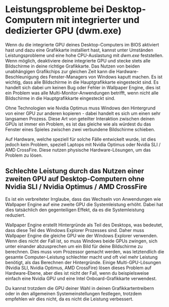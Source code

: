 # Leistungsprobleme bei Desktop-Computern mit integrierter und dedizierter GPU (dwm.exe)

Wenn du die integrierte GPU deines Desktop-Computers im BIOS aktiviert hast und dazu eine Grafikkarte installiert hast, kannst unter Umständen Leistungsprobleme und eine hohe CPU-Auslastung mit *dwm.exe* feststellen. Wenn möglich, deaktiviere deine integrierte GPU und stecke stets alle Bildschirme in deine richtige Grafikkarte. Das Nutzen von beiden unabhängigen Grafikchips zur gleichen Zeit kann die Hardware-Beschleunigung des Fenster-Managers von Windows kaputt machen. Es ist wichtig, dass alle Bildschirme in die Hauptgrafikkarte eingesteckt sind. Es handelt sich dabei um keinen Bug oder Fehler in Wallpaper Engine, dies ist ein Problem was alle Multi-Monitor-Anwendungen betrifft, wenn nicht alle Bildschirme in die Hauptgrafikkarte eingesteckt sind.

Ohne Technologien wie Nvidia Optimus muss Windows den Hintergrund von einer GPU zur anderen kopieren - dabei handelt es sich um einen sehr langsamen Prozess. Diese Art von geteilter Interaktion zwischen deinen GPUs ist immer ein Problem, es ist das gleiche wie als würdest du das Fenster eines Spieles zwischen zwei verbundene Bildschirme schieben.

Auf Hardware, welche speziell für solche Fälle entwickelt wurde, ist dies jedoch kein Problem, speziell Laptops mit Nvidia Optimus oder Nvidia SLI / AMD CrossFire. Diese nutzen physische Hardware-Lösungen, um das Problem zu lösen.

## Schlechte Leistung durch das Nutzen einer zweiten GPU auf Desktop-Computern ohne Nvidia SLI / Nvidia Optimus / AMD CrossFire

Es ist ein verbreiteter Irrglaube, dass das Wechseln von Anwendungen wie Wallpaper Engine auf eine zweite GPU die Systemleistung erhöht. Dabei hat dies tatsächlich den gegenteiligen Effekt, da es die Systemleistung reduziert.

Wallpaper Engine erstellt Hintergründe als Teil des Desktops, was bedeutet, dass diese Teil des Windows Explorer Prozesses sind. Daher muss Wallpaper Engine die gleiche GPU wie der Windows Explorer verwenden. Wenn dies nicht der Fall ist, so muss Windows beide GPUs zwingen, sich unter einander abzusprechen um ein Bild für deine Bildschirme zu berechnen. Dies muss vom Prozessor gemacht werden, was letztendlich die gesamte Computer-Leistung schlechter macht und oft viel mehr Leistung benötigt, als das Berechnen der Hintergründe. Einige Multi-GPU-Lösungen (Nvidia SLI, Nvidia Optimus, AMD CrossFire) lösen dieses Problem auf Hardware-Ebene, aber dies ist nicht der Fall, wenn du beispielsweise einfach eine Nvidia GPU und eine Intel Onboard-Grafikkarte verwendest.

Du kannst trotzdem die GPU deiner Wahl in deinen Grafikkartentreibern oder in den allgemeinen Systemeinstellungen festlegen, trotzdem empfehlen wir dies nicht, da es nicht die Leistung verbessert.